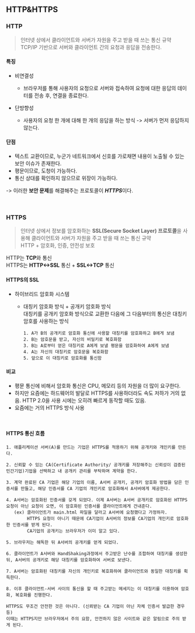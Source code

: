 ## HTTP&HTTPS

### HTTP
> 인터넷 상에서 클라이언트와 서버가 자원을 주고 받을 때 쓰는 통신 규약 <br/>
> TCP/IP 기반으로 서버와 클라이언트 간의 요청과 응답을 전송한다. 

#### 특징

* 비연결성
  * 브라우저를 통해 사용자의 요청으로 서버와 접속하여 요청에 대한 응답의 데이터를 전송 후, 연결을 종료한다. 
  
* 단방향성
  * 사용자의 요청 한 개에 대해 한 개의 응답을 하는 방식 -> 서버가 먼저 응답하지 않는다. 

#### 단점 

* 텍스트 교환이므로, 누군가 네트워크에서 신호를 가로채면 내용이 노출될 수 있는 보안 이슈가 존재한다. 
* 평문이므로, 도청이 가능하다. 
* 통신 상대를 확인하지 않으므로 위장이 가능하다. 


-> 이러한 **보안 문제**를 해결해주는 프로토콜이 ***HTTPS***이다. 

<br/>

### HTTPS
> 인터넷 상에서 정보를 암호화하는 **SSL(Secure Socket Layer) 프로토콜**을 사용해 클라이언트와 서버가 자원을 주고 받을 때 쓰는 통신 규약 <br/>
> HTTP + 암호화, 인증, 안전성 보호 

HTTP는 **TCP**와 통신 <br/>
HTTPS는 **HTTP<->SSL** 통신 + **SSL<->TCP** 통신 

#### HTTPS의 SSL
* 하이브리드 암호화 시스템 
  * 대칭키 암호화 방식 + 공개키 암호화 방식 <br/>
    대칭키를 공개키 암호화 방식으로 교환한 다음에 그 다음부터의 통신은 대칭키 암호를 사용하는 방식 
        
    ```
    1. A가 B의 공개키로 암호화 통신에 사용할 대칭키를 암호화하고 B에게 보냄
    2. B는 암호문을 받고, 자신의 비밀키로 복호화함
    3. B는 A로부터 얻은 대칭키로 A에게 보낼 평문을 암호화하여 A에게 보냄
    4. A는 자신의 대칭키로 암호문을 복호화함
    5. 앞으로 이 대칭키로 암호화를 통신함
    ```
    
#### 비교 
* 평문 통신에 비해서 암호화 통신은 CPU, 메모리 등의 자원을 더 많이 요구한다. 
* 하지만 요즘에는 하드웨어의 발달로 HTTPS를 사용하더라도 속도 저하가 거의 없음. HTTP 2.0을 사용 시에는 오히려 빠르게 동작할 때도 있음. 
* 요즘에는 거의 HTTPS 방식 사용 

<br/>

#### HTTPS 통신 흐름

```
1. 애플리케이션 서버(A)를 만드는 기업은 HTTPS를 적용하기 위해 공개키와 개인키를 만든다. 

2. 신뢰할 수 있는 CA(Certificate Authority/ 공개키를 저장해주는 신뢰성이 검증된 민간기업)기업을 선택하고 내 공개키 관리를 부탁하며 계약을 한다. 

3. 계약 완료된 CA 기업은 해당 기업의 이름, A서버 공개키, 공개키 암호화 방법을 담은 인증서를 만들고, 해당 인증서를 CA 기업의 개인키로 암호화해서 A서버에게 제공한다. 

4. A서버는 암호화된 인증서를 갖게 되었다. 이제 A서버는 A서버 공개키로 암호화된 HTTPS요청이 아닌 요청이 오면, 이 암호화된 인증서를 클라이언트에게 건내준다.
   (ex) 클라이언트가 main.html 파일을 달라고 A서버에 요청했다고 가정하자. 
        HTTPS 요청이 아니기 때문에 CA기업이 A서버의 정보를 CA기업의 개인키로 암호화한 인증서를 받게 된다.
        CA기업의 공개키는 브라우저가 이미 알고 있다. 
        
5. 브라우저는 해독한 뒤 A서버의 공개키를 얻게 되었다. 

6. 클라이언트가 A서버와 HandShaking과정에서 주고받은 난수를 조합하여 대칭키를 생성한 뒤, A서버의 공개키로 해당 대칭키를 암호화하여 서버로 보낸다. 

7. A서버는 암호화된 대칭키를 자신의 개인키로 복호화하여 클라이언트와 동일한 대칭키를 획득한다. 

8. 이후 클라이언트-서버 사이의 통신을 할 때 주고받는 메세지는 이 대칭키를 이용하여 암호화, 복호화를 진행한다. 

HTTPS도 무조건 안전한 것은 아니다. (신뢰받는 CA 기업이 아닌 자체 인증서 발급한 경우 등)
이때는 HTTPS지만 브라우저에서 주의 요함, 안전하지 않은 사이트와 같은 알림으로 주의 받게 된다.
```

